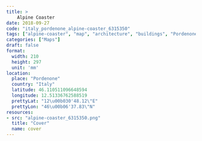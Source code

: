 ```yaml
---
title: > 
    Alpine Coaster
date: 2018-09-27
code: "italy_pordenone_alpine-coaster_6315350"
tags: ["alpine-coaster", "map", "architecture", "buildings", "Pordenone", "Italy"]
categories: ["Maps"]
draft: false
format:
  width: 210
  height: 297
  unit: 'mm'
location:
  place: "Pordenone"
  country: "Italy"
  latitude: 46.110511096648594
  longitude: 12.51336762588519
  prettyLat: "12\u00b030'48.12\"E"
  prettyLon: "46\u00b06'37.83\"N"
resources:
- src: "alpine-coaster_6315350.png"
  title: "Cover"
  name: cover
---
```

